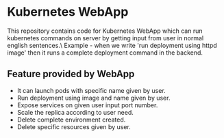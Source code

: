 Kubernetes WebApp
=========
This repository contains code for Kubernetes WebApp which can run kubernetes commands on server by getting input from user in normal english sentences.\ Example - when we write 'run deployment using httpd image' then it runs a complete deployment command in the backend. 

Feature provided by WebApp
------------
- It can launch pods with specific name given by user. 
- Run deployment using image and name given by user. 
- Expose services on given user input port number. 
- Scale the replica according to user need. 
- Delete complete environment created. 
- Delete specific resources given by user. 
